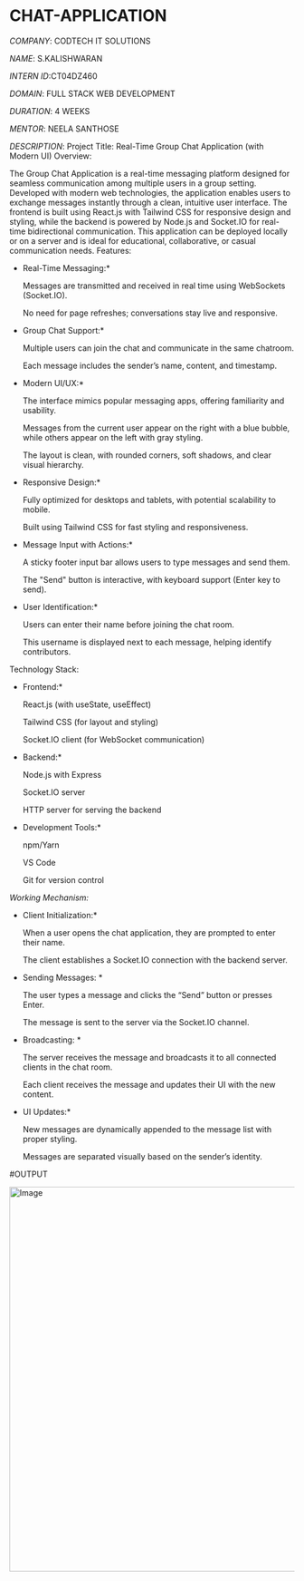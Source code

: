 # CHAT-APPLICATION

*COMPANY*: CODTECH IT SOLUTIONS

*NAME*: S.KALISHWARAN

*INTERN ID*:CT04DZ460

*DOMAIN*: FULL STACK WEB DEVELOPMENT

*DURATION*: 4 WEEKS

*MENTOR*: NEELA SANTHOSE

*DESCRIPTION*:
   Project Title: Real-Time Group Chat Application (with Modern UI)
Overview:

The Group Chat Application is a real-time messaging platform designed for seamless communication among multiple users in a group setting. Developed with modern web technologies, the application enables users to exchange messages instantly through a clean, intuitive user interface. The frontend is built using React.js with Tailwind CSS for responsive design and styling, while the backend is powered by Node.js and Socket.IO for real-time bidirectional communication. This application can be deployed locally or on a server and is ideal for educational, collaborative, or casual communication needs.
Features:

   * Real-Time Messaging:*

        Messages are transmitted and received in real time using WebSockets (Socket.IO).

        No need for page refreshes; conversations stay live and responsive.

   * Group Chat Support:*

        Multiple users can join the chat and communicate in the same chatroom.

        Each message includes the sender’s name, content, and timestamp.

   * Modern UI/UX:*

        The interface mimics popular messaging apps, offering familiarity and usability.

        Messages from the current user appear on the right with a blue bubble, while others appear on the left with gray styling.

        The layout is clean, with rounded corners, soft shadows, and clear visual hierarchy.

   * Responsive Design:*
     
        Fully optimized for desktops and tablets, with potential scalability to mobile.

        Built using Tailwind CSS for fast styling and responsiveness.

   * Message Input with Actions:*

        A sticky footer input bar allows users to type messages and send them.

        The "Send" button is interactive, with keyboard support (Enter key to send).

   * User Identification:*

        Users can enter their name before joining the chat room.

        This username is displayed next to each message, helping identify contributors.

Technology Stack:

  *  Frontend:*

        React.js (with useState, useEffect)

        Tailwind CSS (for layout and styling)

        Socket.IO client (for WebSocket communication)

   * Backend:*

        Node.js with Express

        Socket.IO server

        HTTP server for serving the backend

   * Development Tools:*

        npm/Yarn

        VS Code

        Git for version control

*Working Mechanism:*

   * Client Initialization:*

        When a user opens the chat application, they are prompted to enter their name.

        The client establishes a Socket.IO connection with the backend server.

   * Sending Messages: *

        The user types a message and clicks the “Send” button or presses Enter.

        The message is sent to the server via the Socket.IO channel.

  *  Broadcasting: *

        The server receives the message and broadcasts it to all connected clients in the chat room.

        Each client receives the message and updates their UI with the new content.

   * UI Updates:*

        New messages are dynamically appended to the message list with proper styling.

        Messages are separated visually based on the sender’s identity.

#OUTPUT

 <img width="1356" height="679" alt="Image" src="https://github.com/user-attachments/assets/44194f58-1d53-4843-866f-288e32b75156" />
 
     
